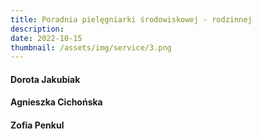 ```yaml
---
title: Poradnia pielęgniarki środowiskowej - rodzinnej
description: 
date: 2022-10-15
thumbnail: /assets/img/service/3.png
---
```


#### Dorota Jakubiak
#### Agnieszka Cichońska
#### Zofia Penkul